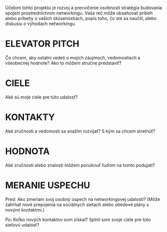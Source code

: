 Účelom tohto projektu je rozvoj a precvičenie osobnosti stratégia budovania spojení prostredníctvom networkingu.
Vaša reč môže obsahovať príbeh alebo príbehy o vašich skúsenostiach, popis toho, čo ste sa naučili, alebo diskusiu o výhodach networkingu.

# ELEVATOR PITCH
Čo chcem, aby ostatní vedeli o mojich záujmoch, vedomostiach a všeobecnej hodnote? Ako to môžem stručne predstaviť?

# CIELE
Aké sú moje ciele pre túto udalosť?

# KONTAKTY
Aké zručnosti a vedomosti sa snažím rozvíjať? S kým sa chcem stretnúť?

# HODNOTA
Aké zručnosti alebo znalosti môžem ponúknuť ľuďom na tomto podujatí?

# MERANIE USPECHU
Pred: Ako zmeríam svoj osobný úspech na networkingovej udalosti? (Môže zahŕňať nové prepojenia na sociálnych sietach alebo obedové plány s novými kontaktmi.)

Po: Koľko nových kontaktov som získal? Splnil som svoje ciele pre túto sieťovú udalosť?
